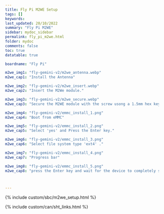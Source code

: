 ```yaml
---
title: Fly Pi M2WE Setup
tags: []
keywords: 
last_updated: 20/10/2022
summary: "Fly Pi M2WE"
sidebar: mydoc_sidebar
permalink: fly_pi_m2we.html
folder: mydoc
comments: false
toc: true
datatable: true

boardname: "Fly Pi" 

m2we_img1: "fly-gemini-v2/m2we_antenna.webp"
m2we_cap1: "Install the Antenna"

m2we_img2: "fly-gemini-v2/m2we_insert.webp"
m2we_cap2: "Insert the M2We module."

m2we_img3: "fly-gemini-v2/m2we_secure.webp"
m2we_cap3: "Secure the M2WE module with the screw usong a 1.5mm hex key."

m2we_img4: "fly-gemini-v2/emmc_install_1.png"
m2we_cap4: "Boot from eMMC"

m2we_img5: "fly-gemini-v2/emmc_install_2.png"
m2we_cap5: "Select 'yes' and Press the Enter key."

m2we_img6: "fly-gemini-v2/emmc_install_3.png"
m2we_cap6: "Select file system type 'ext4' ."

m2we_img7: "fly-gemini-v2/emmc_install_4.png"
m2we_cap7: "Progress bar"

m2we_img8: "fly-gemini-v2/emmc_install_5.png"
m2we_cap8: "press the Enter key and wait for the device to completely shut down."



---
```


{% include custom/sbc/m2we_setup.html %}

{% include custom/can/sht_links.html %}